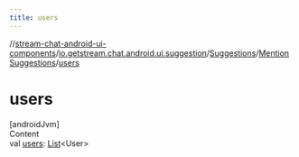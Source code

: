 ```yaml
---
title: users
---
```

//[stream-chat-android-ui-components](../../../../index.md)/[io.getstream.chat.android.ui.suggestion](../../index.md)/[Suggestions](../index.md)/[MentionSuggestions](index.md)/[users](users.md)



# users  
[androidJvm]  
Content  
val [users](users.md): [List](https://kotlinlang.org/api/latest/jvm/stdlib/kotlin.collections/-list/index.html)&lt;User&gt;  




